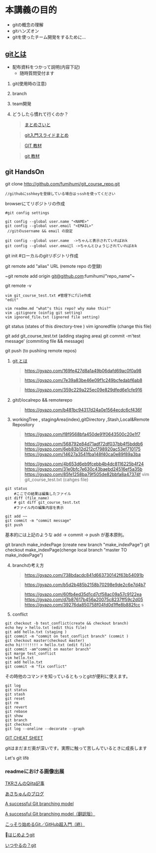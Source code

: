# 本講義の目的
 - gitの概念の理解
 - gitハンズオン
 - gitを使ったチーム開発をするために...

## [gitとは](https://gyazo.com/c905923f32ca65fe9d1ae4324facd8df)
 - 配布資料をつかって説明(内容下記)
	- 随時質問受付ます
 1. git(使用時の注意)
 2. branch
 3. team開発
 4. どうしたら慣れて行くのか？

	>[まとめさいと](https://matome.naver.jp/odai/2136491451473222801)

	> [git入門スライドまとめ](https://mayonez.jp/topic/1452)

	> [GIT 教材](https://git-scm.com/book/ja/v2)

	> [git 教材](http://k.swd.cc/learnGitBranching-ja/)


## git HandsOn

git clone http://github.com/fumihumi/git_course_repo.git

	//githubにsshkeyを登録している場合はっsshを使ってください
browserにてリポジトリの作成

```
#git config settings

git config --global user.name "<NAME>"
git config --global user.email "<EMAIL>"
 //gitのusername && email の設定

git config --global user.name  ->ちゃんと表示されていればおk
git config --global user.email ->ちゃんとひょうじされていればおk

```

git init #ローカルのgitリポジトリ作成

git remote add  "alias" URL (remote repo の登録)

~git remote add origin git@github.com:fumihumi/"repo_name"~

git remote -v

	vim git_course_test.txt #管理下にfile作成
	"edit"

	vim readme.md "what"s this repo? why make this?"
	vim .gitignore (oinfig git setting)
	vim ignored_file.txt (ignored file setting)
git status (states of this directory-tree )
	vim ignoredfile (change this file)

git add  git_course_test.txt (adding staging area)
git commit -m'test message' (commiting file && message)

git push (to pushiing remote repos)

1. [git とは](http://qiita.com/TKR/items/f27932612a2209a0746b)

	> https://gyazo.com/169fe427d8a1a49b06dafd69ac0f0a98

	> https://gyazo.com/7e39a83be46e09f1c249bcfedabf6ab8

	> https://gyazo.com/359c229a225ec09e829dfed6e1cfe916


2. gitのlocalrepo && remoterepo

	> https://gyazo.com/b481bc94317d24a0e1564ecdc6cf436f

3. workingTree , stagingArea(index),gitDirectory ,Stash,Local&Remote Repository

	> https://gyazo.com/f8f9568bfa450de91f0643500c20e1f7

	> https://gyazo.com/568792e84d71adf72df037bb4f5bddb6
	> https://gyazo.com/6eb83b12d212cf798920ac53ef710175
	>https://gyazo.com/14627a3541fba148f40ca0e89f89a3ba

	> https://gyazo.com/4b653d6eb9fcebb4b4dc8116225b4f24
	> https://gyazo.com/31e0bfc7e630c43baebd24516ef5a35b
	> https://gyazo.com/85fe1258ba79f505de82bbfa8a47374f
vim git_course_test.txt (cahges file)
```
git status
	#ここでの結果は編集したファイル
git diff (file_name)
	# git diff git_course_test.txt
	#ファイル内の編集内容を表示

git add ~~
git commit -m "commit message"
git push
```


基本的には上記のような
add -> commit -> push
が基本原則。


git branch make_indexPage (create new branch "make_indexPage")
git checkout make_indexPage(chenge local branch "master TO make_indexPage")

4. branchの考え方

	> https://gyazo.com/738bdacdc841d663730142f63b54091b

	> https://gyazo.com/b5d2b485b2158b70298e9de2c6e7d4b7

	>https://gyazo.com/60fb4ed35d1cd7cf58ac09a57c9122ea
	>https://gyazo.com/d7b87617b456a20075c8237ff59c2d05
	>https://gyazo.com/39276da850758f04fd0d1ffe8b882fcc
s
5. conflict

```
git checkout -b test_conflict(create && checkout branch)
echo hey > hello.txt (edit this file)
git add hello.txt (staging )
git commit -m "commit on test_conflict branch" (commit )
git checkout master(checkout master)
echo hi!!!!!!!! > hello.txt (edit file)
git commit -am"commit on master branch"
git marge test_conflict
vim hello.txt
git add hello.txt
git commit -m "fix conflict"
```

その時他のコマンドを知っているともっとgitが便利に使えます。
```
git log
git status
git stash
git reset
git rm
git revert
git rebase
git show
git branch
git checkout
git log --oneline --decorate --graph
```

[GIT CHEAT SHEET](https://services.github.com/on-demand/downloads/github-git-cheat-sheet.pdf)

gitはまだまだ奥が深いです。実際に触って苦しんでいるときに成長します

Let's gït lífè

### readmeにおける画像出展

[TKRさんのQiita記事](http://qiita.com/TKR/items/f27932612a2209a0746b)

[あさちゅんのブログ](http://kray.jp/blog/git-why-explanation/)

[A successful Git branching model](http://nvie.com/posts/a-successful-git-branching-model/)

[A successful Git branching model（翻訳版）](http://keijinsonyaban.blogspot.jp/2010/10/a-successful-git-branching-model.html)

[こっそり始めるGit／GitHub超入門（終）](http://www.atmarkit.co.jp/ait/articles/1708/01/news015.html)

[はじめようgit](https://www.slideshare.net/techscore/git-27770654)

[いつやるの？git](https://www.slideshare.net/matsukaz/git-28304397)
